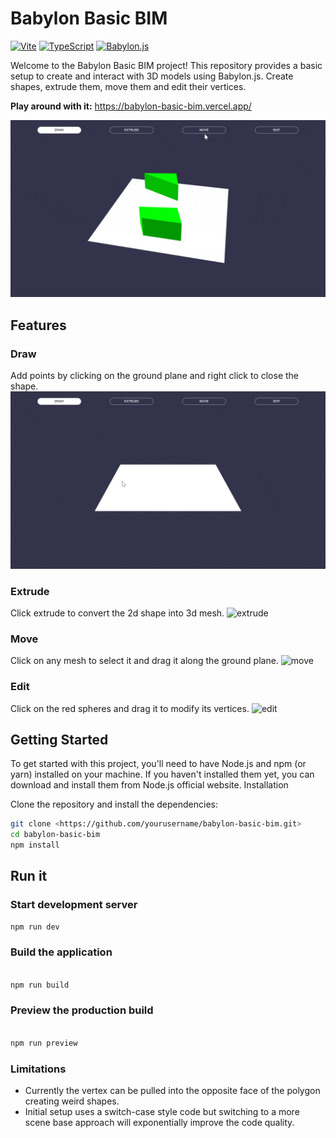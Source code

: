 # Babylon Basic BIM

[![Vite](https://img.shields.io/badge/Vite-646CFF?logo=vite&logoColor=white)](https://vitejs.dev/)
[![TypeScript](https://img.shields.io/badge/TypeScript-3178C6?logo=typescript&logoColor=white)](https://www.typescriptlang.org/)
[![Babylon.js](https://img.shields.io/badge/Babylon.js-FA5B2A)](https://www.babylonjs.com/)

Welcome to the Babylon Basic BIM project! This repository provides a basic setup to create and interact with 3D models using Babylon.js. Create shapes, extrude them, move them and edit their vertices.

**Play around with it:** <https://babylon-basic-bim.vercel.app/>

![general](media/general.gif)

## Features

### Draw

Add points by clicking on the ground plane and right click to close the shape.
![draw](media/draw.gif)

### Extrude

Click extrude to convert the 2d shape into 3d mesh.
![extrude](media/extrude.gif)

### Move

Click on any mesh to select it and drag it along the ground plane.
![move](media/move.gif)

### Edit

Click on the red spheres and drag it to modify its vertices.
![edit](media/edit.gif)

## Getting Started

To get started with this project, you'll need to have Node.js and npm (or yarn) installed on your machine. If you haven't installed them yet, you can download and install them from Node.js official website.
Installation

Clone the repository and install the dependencies:

```bash
git clone <https://github.com/yourusername/babylon-basic-bim.git>
cd babylon-basic-bim
npm install
```

## Run it

### Start development server

```bash
npm run dev
```

### Build the application

```bash

npm run build
```

### Preview the production build

```bash

npm run preview
```

### Limitations

* Currently the vertex can be pulled into the opposite face of the polygon creating weird shapes.
* Initial setup uses a switch-case style code but switching to a more scene base approach will exponentially improve the code quality.
